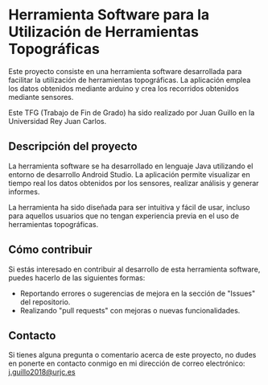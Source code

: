 # Herramienta Software para la Utilización de Herramientas Topográficas

Este proyecto consiste en una herramienta software desarrollada para facilitar la utilización de herramientas topográficas. La aplicación emplea los datos obtenidos mediante arduino y crea los recorridos obtenidos mediante sensores.

Este TFG (Trabajo de Fin de Grado) ha sido realizado por Juan Guillo en la Universidad Rey Juan Carlos.

## Descripción del proyecto

La herramienta software se ha desarrollado en lenguaje Java utilizando el entorno de desarrollo Android Studio. La aplicación permite visualizar en tiempo real los datos obtenidos por los sensores, realizar análisis y generar informes.

La herramienta ha sido diseñada para ser intuitiva y fácil de usar, incluso para aquellos usuarios que no tengan experiencia previa en el uso de herramientas topográficas.

## Cómo contribuir

Si estás interesado en contribuir al desarrollo de esta herramienta software, puedes hacerlo de las siguientes formas:

- Reportando errores o sugerencias de mejora en la sección de "Issues" del repositorio.
- Realizando "pull requests" con mejoras o nuevas funcionalidades.

## Contacto

Si tienes alguna pregunta o comentario acerca de este proyecto, no dudes en ponerte en contacto conmigo en mi dirección de correo electrónico: j.guillo2018@urjc.es


